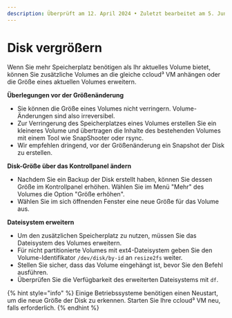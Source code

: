 ```yaml
---
description: Überprüft am 12. April 2024 • Zuletzt bearbeitet am 5. Juni 2024
---
```


# Disk vergrößern

Wenn Sie mehr Speicherplatz benötigen als Ihr aktuelles Volume bietet, können Sie zusätzliche Volumes an die gleiche ccloud³ VM anhängen oder die Größe eines aktuellen Volumes erweitern.

**Überlegungen vor der Größenänderung**

* Sie können die Größe eines Volumes nicht verringern. Volume-Änderungen sind also irreversibel.
* Zur Verringerung des Speicherplatzes eines Volumes erstellen Sie ein kleineres Volume und übertragen die Inhalte des bestehenden Volumes mit einem Tool wie SnapShooter oder rsync.
* Wir empfehlen dringend, vor der Größenänderung ein Snapshot der Disk zu erstellen.

**Disk-Größe über das Kontrollpanel ändern**

* Nachdem Sie ein Backup der Disk erstellt haben, können Sie dessen Größe im Kontrollpanel erhöhen. Wählen Sie im Menü "Mehr" des Volumes die Option "Größe erhöhen".
* Wählen Sie im sich öffnenden Fenster eine neue Größe für das Volume aus.

**Dateisystem erweitern**

* Um den zusätzlichen Speicherplatz zu nutzen, müssen Sie das Dateisystem des Volumes erweitern.
* Für nicht partitionierte Volumes mit ext4-Dateisystem geben Sie den Volume-Identifikator `/dev/disk/by-id` an `resize2fs` weiter.
* Stellen Sie sicher, dass das Volume eingehängt ist, bevor Sie den Befehl ausführen.
* Überprüfen Sie die Verfügbarkeit des erweiterten Dateisystems mit `df`.

{% hint style="info" %}
Einige Betriebssysteme benötigen einen Neustart, um die neue Größe der Disk zu erkennen. Starten Sie Ihre ccloud³ VM neu, falls erforderlich.
{% endhint %}
